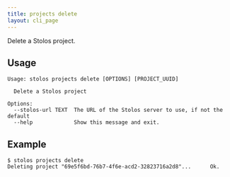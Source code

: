```yaml
---
title: projects delete
layout: cli_page
---
```


Delete a Stolos project.

## Usage

```
Usage: stolos projects delete [OPTIONS] [PROJECT_UUID]

  Delete a Stolos project

Options:
  --stolos-url TEXT  The URL of the Stolos server to use, if not the default
  --help             Show this message and exit.
```

## Example

```
$ stolos projects delete
Deleting project "69e5f6bd-76b7-4f6e-acd2-32823716a2d8"...		Ok.
```